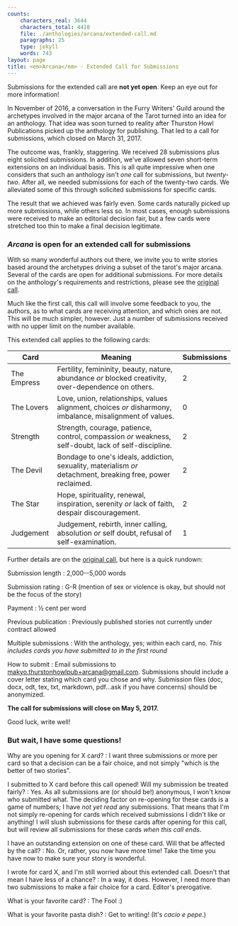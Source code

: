 ```yaml
---
counts:
    characters_real: 3644
    characters_total: 4410
    file: ./anthologies/arcana/extended-call.md
    paragraphs: 25
    type: jekyll
    words: 743
layout: page
title: <em>Arcana</em> - Extended Call for Submissions
---
```


<div class="alert alert-danger">Submissions for the extended call are <strong>not yet open</strong>. Keep an eye out for more information!</div>

In November of 2016, a conversation in the Furry Writers' Guild around the archetypes involved in the major arcana of the Tarot turned into an idea for an anthology. That idea was soon turned to reality after Thurston Howl Publications picked up the anthology for publishing. That led to a call for submissions, which closed on March 31, 2017.

The outcome was, frankly, staggering. We received 28 submissions plus eight solicited submissions. In addition, we've allowed seven short-term extensions on an individual basis. This is all quite impressive when one considers that such an anthology isn't *one* call for submissions, but *twenty-two*. After all, we needed submissions for each of the twenty-two cards. We alleviated some of this through solicited submissions for specific cards.

The result that we achieved was fairly even. Some cards naturally picked up more submissions, while others less so. In most cases, enough submissions were received to make an editorial decision fair, but a few cards were stretched too thin to make a final decision legitimate.

### *Arcana* is open for an extended call for submissions

With so many wonderful authors out there, we invite you to write stories based around the archetypes driving a subset of the tarot's major arcana. Several of the cards are open for additional submissions. For more details on the anthology's requirements and restrictions, please see the [original call](..).

Much like the first call, this call will involve some feedback to you, the authors, as to what cards are receiving attention, and which ones are not. This will be much simpler, however. Just a number of submissions received with no upper limit on the number available.

This extended call applies to the following cards:

Card | Meaning | Submissions
---|---|---
The Empress | Fertility, femininity, beauty, nature, abundance *or* blocked creativity, over-dependence on others. | 2
The Lovers | Love, union, relationships, values alignment, choices *or* disharmony, imbalance, misalignment of values. | 0
Strength | Strength, courage, patience, control, compassion *or* weakness, self-doubt, lack of self-discipline. | 2
The Devil | Bondage to one's ideals, addiction, sexuality, materialism *or* detachment, breaking free, power reclaimed. | 2
The Star | Hope, spirituality, renewal, inspiration, serenity *or* lack of faith, despair discouragement. | 2
Judgement | Judgement, rebirth, inner calling, absolution *or* self doubt, refusal of self-examination. | 1

Further details are on the [original call](..), but here is a quick rundown:

Submission length
:   2,000--5,000 words

Submission rating
:   G-R (mention of sex or violence is okay, but should not be the focus of the story)

Payment
:   &frac12; cent per word

Previous publication
:   Previously published stories not currently under contract allowed

Multiple submissions
:   With the anthology, yes; within each card, no. *This includes cards you have submitted to in the first round*

How to submit
:   Email submissions to makyo.thurstonhowlpub+arcana@gmail.com. Submissions should include a cover letter stating which card you chose and why. Submission files (doc, docx, odt, tex, txt, markdown, pdf...ask if you have concerns) should be anonymized.

**The call for submissions will close on May 5, 2017.**

Good luck, write well!

### But wait, I have some questions!

Why are you opening for X card?
:   I want three submissions or more per card so that a decision can be a fair choice, and not simply "which is the better of two stories".

I submitted to X card before this call opened! Will my submission be treated fairly?
:   Yes. As all submissions are (or should be!) anonymous, I won't know who submitted what. The deciding factor on re-opening for these cards is a game of numbers; I have *not yet read* any submissions. That means that I'm not simply re-opening for cards which received submissions I didn't like or anything! I will slush submissions for these cards after opening for this call, but will review all submissions for these cards *when this call ends*.

I have an outstanding extension on one of these card. Will that be affected by the call?
:   No. Or, rather, you now have more time! Take the time you have now to make sure your story is wonderful.

I wrote for card X, and I'm still worried about this extended call. Doesn't that mean I have less of a chance?
:   In a way, it does. However, I need more than two submissions to make a fair choice for a card. Editor's prerogative.

What is your favorite card?
:   The Fool :)

What is your favorite pasta dish?
:   Get to writing! (It's *cacio e pepe*.)
